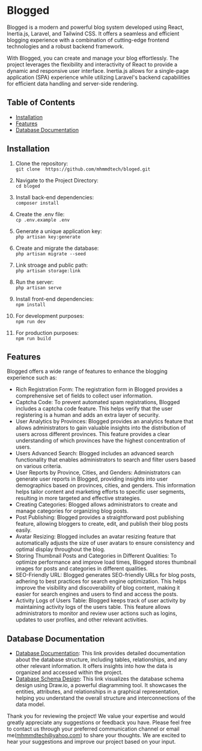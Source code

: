 # Blogged

Blogged is a modern and powerful blog system developed using React, Inertia.js, Laravel, and Tailwind CSS. It offers a seamless and efficient blogging experience with a combination of cutting-edge frontend technologies and a robust backend framework.

With Blogged, you can create and manage your blog effortlessly. The project leverages the flexibility and interactivity of React to provide a dynamic and responsive user interface. Inertia.js allows for a single-page application (SPA) experience while utilizing Laravel's backend capabilities for efficient data handling and server-side rendering.

## Table of Contents

-   [Installation](#installation)
-   [Features](#features)
-   [Database Documentation](#database-documentation)

## Installation

1. Clone the repository:  
   `git clone  https://github.com/mhmmdtech/bloged.git`

2. Navigate to the Project Directory:  
   `cd bloged`

3. Install back-end dependencies:  
   `composer install`

4. Create the .env file:  
   `cp .env.example .env`

5. Generate a unique application key:  
   `php artisan key:generate`

6. Create and migrate the database:  
   `php artisan migrate --seed`

7. Link stroage and public path:  
   `php artisan storage:link`

8. Run the server:  
   `php artisan serve`

9. Install front-end dependencies:  
   `npm install`

10. For development purposes:  
    `npm run dev`

11. For production purposes:  
    `npm run build`

## Features

Blogged offers a wide range of features to enhance the blogging experience such as:

-   Rich Registration Form: The registration form in Blogged provides a comprehensive set of fields to collect user information.
-   Captcha Code: To prevent automated spam registrations, Blogged includes a captcha code feature. This helps verify that the user registering is a human and adds an extra layer of security.
-   User Analytics by Provinces: Blogged provides an analytics feature that allows administrators to gain valuable insights into the distribution of users across different provinces. This feature provides a clear understanding of which provinces have the highest concentration of users.
-   Users Advanced Search: Blogged includes an advanced search functionality that enables administrators to search and filter users based on various criteria.
-   User Reports by Province, Cities, and Genders: Administrators can generate user reports in Blogged, providing insights into user demographics based on provinces, cities, and genders. This information helps tailor content and marketing efforts to specific user segments, resulting in more targeted and effective strategies.
-   Creating Categories: Blogged allows administrators to create and manage categories for organizing blog posts.
-   Post Publishing: Blogged provides a straightforward post publishing feature, allowing bloggers to create, edit, and publish their blog posts easily.
-   Avatar Resizing: Blogged includes an avatar resizing feature that automatically adjusts the size of user avatars to ensure consistency and optimal display throughout the blog.
-   Storing Thumbnail Posts and Categories in Different Qualities: To optimize performance and improve load times, Blogged stores thumbnail images for posts and categories in different qualities.
-   SEO-Friendly URL: Blogged generates SEO-friendly URLs for blog posts, adhering to best practices for search engine optimization. This helps improve the visibility and discoverability of blog content, making it easier for search engines and users to find and access the posts.
-   Activity Logs of Users Table: Blogged keeps track of user activity by maintaining activity logs of the users table. This feature allows administrators to monitor and review user actions such as logins, updates to user profiles, and other relevant activities.

## Database Documentation

-   [Database Documentation](https://www.notion.so/mhmmdtech/2f33fa408e3e48609bc2fe50b7779861): This link provides detailed documentation about the database structure, including tables, relationships, and any other relevant information. It offers insights into how the data is organized and accessed within the project.
-   [Database Schema Design](https://drive.google.com/file/d/1HPqS2bFBT8SKWDBh7qFDQDDsa-g6RVI5/view?usp=sharing): This link visualizes the database schema design using Draw.io, a powerful diagramming tool. It showcases the entities, attributes, and relationships in a graphical representation, helping you understand the overall structure and interconnections of the data model.

Thank you for reviewing the project! We value your expertise and would greatly appreciate any suggestions or feedback you have. Please feel free to contact us through your preferred communication channel or email me(mhmmdtech@yahoo.com) to share your thoughts. We are excited to hear your suggestions and improve our project based on your input.
